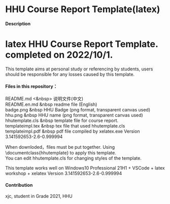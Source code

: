# HHU Course Report Template(latex)

#### Description
# latex HHU Course Report Template. completed on 2022/10/1.  
This template aims at personal study or referencing by students, users should be responsible for any losses caused by this template.

#### Files in this repository：  
README.md           <&nbsp>        说明文件(中文)    
README.en.md      &nbsp          readme file (English)    
badge.png          &nbsp         HHU Badge (png format, transparent canvas used)    
hhu.png            &nbsp         HHU name (png format, transparent canvas used)    
hhutemplate.cls    &nbsp         template file for course report.    
templateimpl.tex   &nbsp         tex file that used hhutemplate.cls    
templateimpl.pdf    &nbsp        pdf file compiled by xelatex.exe Version 3.141592653-2.6-0.999994    


When downloded，files must be put together. Using \documentclass{hhutemplate} to apply this template.    
You can edit hhutemplate.cls for changing styles of the template.    

This template works well on Windows10 Professional 21H1 + VSCode + latex workshop + xelatex Version 3.141592653-2.6-0.999994    

#### Contribution    

xjc, student in Grade 2021, HHU    


